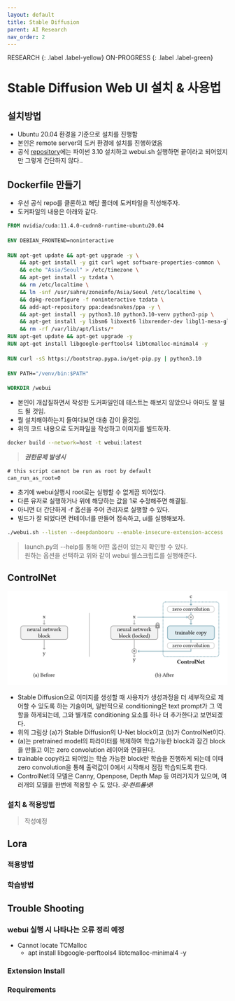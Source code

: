 ```yaml
---
layout: default
title: Stable Diffusion
parent: AI Research
nav_order: 2
---
```


RESEARCH
{: .label .label-yellow}
ON-PROGRESS
{: .label .label-green}

# Stable Diffusion Web UI 설치 & 사용법

## 설치방법
- Ubuntu 20.04 환경을 기준으로 설치를 진행함
- 본인은 remote server의 도커 환경에 설치를 진행하였음
- 공식 [repository](https://github.com/AUTOMATIC1111/stable-diffusion-webui)에는 파이썬 3.10 설치하고 webui.sh 실행하면 끝이라고 되어있지만 그렇게 간단하지 않다..

## Dockerfile 만들기
- 우선 공식 repo를 클론하고 해당 폴더에 도커파일을 작성해주자.
- 도커파일의 내용은 아래와 같다.   

```dockerfile
FROM nvidia/cuda:11.4.0-cudnn8-runtime-ubuntu20.04

ENV DEBIAN_FRONTEND=noninteractive

RUN apt-get update && apt-get upgrade -y \
    && apt-get install -y git curl wget software-properties-common \
    && echo "Asia/Seoul" > /etc/timezone \
    && apt-get install -y tzdata \
    && rm /etc/localtime \
    && ln -snf /usr/sahre/zoneinfo/Asia/Seoul /etc/localtime \
    && dpkg-reconfigure -f noninteractive tzdata \
    && add-apt-repository ppa:deadsnakes/ppa -y \
    && apt-get install -y python3.10 python3.10-venv python3-pip \
    && apt-get install -y libsm6 libxext6 libxrender-dev libgl1-mesa-glx libglib2.0-0 \
    && rm -rf /var/lib/apt/lists/*
RUN apt-get update && apt-get upgrade -y
RUN apt-get install libgoogle-perftools4 libtcmalloc-minimal4 -y

RUN curl -sS https://bootstrap.pypa.io/get-pip.py | python3.10

ENV PATH="/venv/bin:$PATH"

WORKDIR /webui
```

- 본인이 개삽질하면서 작성한 도커파일인데 테스트는 해보지 않았으나 아마도 잘 빌드 될 것임.
- 뭘 설치해야하는지 들여다보면 대충 감이 올것임.
- 위의 코드 내용으로 도커파일을 작성하고 이미지를 빌드하자.
```bash
docker build --network=host -t webui:latest
``` 
> <b>*권한문제 발생시*</b>
```shell
# this script cannot be run as root by default
can_run_as_root=0
```
- 초기에 webui실행시 root로는 실행할 수 없게끔 되어있다.
- 다른 유저로 실행하거나 위에 해당하는 값을 1로 수정해주면 해결됨.
- 아니면 더 간단하게 -f 옵션을 주어 관리자로 실행할 수 있다.
- 빌드가 잘 되었다면 컨테이너를 만들어 접속하고, ui를 실행해보자.
```bash
./webui.sh --listen --deepdanbooru --enable-insecure-extension-access
```
> launch.py의 --help를 통해 어떤 옵션이 있는지 확인할 수 있다.   
> 원하는 옵션을 선택하고 위와 같이 webui 쉘스크립트를 실행해준다. 


## ControlNet
![](/assets/images/stable_diffusion/controlnet1.png)
- Stable Diffusion으로 이미지를 생성할 때 사용자가 생성과정을 더 세부적으로 제어할 수 있도록 하는 기술이며, 일반적으로 conditioning은 text prompt가 그 역할을 하게되는데, 그와 별개로 conditioning 요소를 하나 더 추가한다고 보면되겠다.  
- 위의 그림상 (a)가 Stable Diffusion의 U-Net block이고 (b)가 ControlNet이다.  
- (a)는 pretrained model의 파라미터를 복제하여 학습가능한 block과 잠긴 block을 만들고 이는 zero convolution 레이어와 연결된다.  
- trainable copy라고 되어있는 학습 가능한 block만 학습을 진행하게 되는데 이때 zero convolution을 통해 출력값이 0에서 시작해서 점점 학습되도록 한다.  
- ControlNet의 모델은 Canny, Openpose, Depth Map 등 여러가지가 있으며, 여러개의 모델을 한번에 적용할 수 도 있다. ~~*갓 컨트롤넷!*~~  

### 설치 & 적용방법
> 작성예정

## Lora
### 적용방법
### 학습방법

## Trouble Shooting
### webui 실행 시 나타나는 오류 정리 예정
- Cannot locate TCMalloc
    - apt install libgoogle-perftools4 libtcmalloc-minimal4 -y

### Extension Install
### Requirements